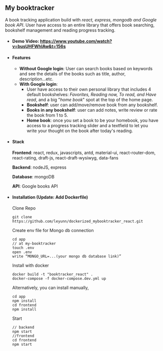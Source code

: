 ## My booktracker

A book tracking application build with *react, express,  mongodb and Google book API*. User have access to an entire library that offers book searching, bookshelf management and reading progress tracking.

- #### Demo Video: https://www.youtube.com/watch?v=busUHFWhIAw&t=156s 

- #### Features

  - **Without Google login**: User can search books based on keywords and see the details of the books such as title, author, description...etc.
  - **With Google login**: 
    - User have access to their own personal library that includes 4 default bookshelves: *Favorites, Reading now, To read, and Have read*, and a big "*home book*" spot at the top of the home page.
    - **Bookshelf**: user can add/move/remove book from any bookshelf.
    - **Books in any bookshelf**: user can add notes, write review or rate the book from 1 to 5.
    - **Home book**: once you set a book to be your homebook, you have access to a progress tracking slider and a textfield to let you write your thought on the book after today's reading.

- #### Stack

  **Frontend**: react, redux,  javascripts, antd, material-ui, react-router-dom, react-rating, draft-js, react-draft-wysiwyg, data-fans

  **Backend**: nodeJS, express

  **Database**: mongoDB

  **API**: Google books API

  

- #### Installation (Update: Add Dockerfile)

  Clone Repo

  ```
  git clone https://github.com/leyunn/dockerized_mybooktracker_react.git
  ```
  
  Create env file for Mongo db connection
  
  ```
  cd app 
  // at my-booktracker
  touch .env
  open .env
  write “MONGO_URL=...(your mongo db database link)”
  ```
  
  Install with docker 
  
  ```
  docker build -t "booktracker_react" .
  docker-compose -f docker-compose.dev.yml up
  ```
  
  Alternatively, you can install manually,
  
  ```
  cd app
  npm install
  cd frontend
  npm install
  ```
  
  Start 
  
  ```
  // backend
  npm start
  //frontend
  cd frontend
  npm start
  ```
  
  
  
